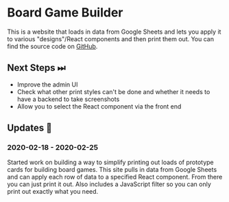 # Board Game Builder

This is a website that loads in data from Google Sheets and lets you apply it to various "designs"/React components and then print them out. You can find the source code on [GitHub](https://github.com/cajacko/board-game-builder).

## Next Steps ⏭

- Improve the admin UI
- Check what other print styles can't be done and whether it needs to have a backend to take screenshots
- Allow you to select the React component via the front end

## Updates 🔼

### 2020-02-18 - 2020-02-25

Started work on building a way to simplify printing out loads of prototype cards for building board games. This site pulls in data from Google Sheets and can apply each row of data to a specified React component. From there you can just print it out. Also includes a JavaScript filter so you can only print out exactly what you need.
